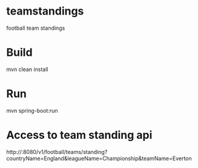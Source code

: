 # teamstandings
football team standings

# Build
mvn clean install

# Run
mvn spring-boot:run

# Access to team standing api
http://<host>:8080/v1/football/teams/standing?countryName=England&leagueName=Championship&teamName=Everton
